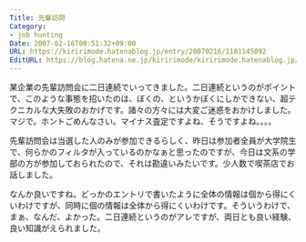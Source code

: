 ```yaml
---
Title: 先輩訪問
Category:
- job hunting
Date: 2007-02-16T00:51:32+09:00
URL: https://kiririmode.hatenablog.jp/entry/20070216/1181145092
EditURL: https://blog.hatena.ne.jp/kiririmode/kiririmode.hatenablog.jp/atom/entry/8454420450078217598
---
```


某企業の先輩訪問会に二日連続でいってきました。二日連続というのがポイントで、このような事態を招いたのは、ぼくの、というかぼくにしかできない、超テクニカルな大失敗のおかげです。諸々の方々には大変ご迷惑をおかけしました。マジで。ホントごめんなさい。マイナス査定ですよね、そうですよね。。。。


先輩訪問会は当選した人のみが参加できるらしく、昨日は参加者全員が大学院生で、何らかのフィルタが入っているのかなぁと思ったのですが、今日は文系の学部の方が参加しておられたので、それは勘違いみたいです。少人数で喫茶店でお話しました。


なんか良いですね。どっかのエントリで書いたように全体の情報は個から得にくいわけですが、同時に個の情報は全体から得にくいわけです。そういうわけで、まぁ、なんだ、よかった。二日連続というのがアレですが、両日とも良い経験、良い知識がえられました。
